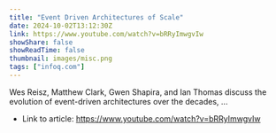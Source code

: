 ```yaml
---
title: "Event Driven Architectures of Scale"
date: 2024-10-02T13:12:30Z
link: https://www.youtube.com/watch?v=bRRyImwgvIw
showShare: false
showReadTime: false
thumbnail: images/misc.png
tags: ["infoq.com"]
---
```

Wes Reisz, Matthew Clark, Gwen Shapira, and Ian Thomas discuss the evolution of event-driven architectures over the decades, ...

- Link to article: https://www.youtube.com/watch?v=bRRyImwgvIw